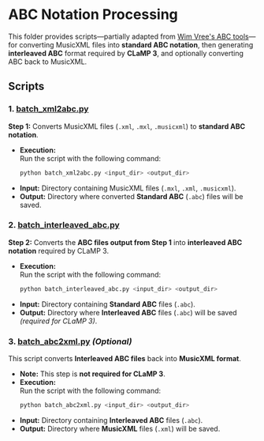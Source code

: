 # **ABC Notation Processing**  
This folder provides scripts—partially adapted from [Wim Vree's ABC tools](https://wim.vree.org/svgParse/index.html)—for converting MusicXML files into **standard ABC notation**, then generating **interleaved ABC** format required by **CLaMP 3**, and optionally converting ABC back to MusicXML.

## **Scripts**

### **1. [batch_xml2abc.py](https://github.com/sanderwood/clamp3/blob/main/preprocessing/abc/batch_xml2abc.py)**  
**Step 1:** Converts MusicXML files (`.xml`, `.mxl`, `.musicxml`) to **standard ABC notation**.  
- **Execution:**  
  Run the script with the following command:  
  ```bash
  python batch_xml2abc.py <input_dir> <output_dir>
  ```
- **Input:** Directory containing MusicXML files (`.mxl`, `.xml`, `.musicxml`).  
- **Output:** Directory where converted **Standard ABC** (`.abc`) files will be saved.  

### **2. [batch_interleaved_abc.py](https://github.com/sanderwood/clamp3/blob/main/preprocessing/abc/batch_interleaved_abc.py)**  
**Step 2:** Converts the **ABC files output from Step 1** into **interleaved ABC notation** required by CLaMP 3.  
- **Execution:**  
  Run the script with the following command:  
  ```bash
  python batch_interleaved_abc.py <input_dir> <output_dir>
  ```
- **Input:** Directory containing **Standard ABC** files (`.abc`).  
- **Output:** Directory where **Interleaved ABC** files (`.abc`) will be saved *(required for CLaMP 3)*.  

### **3. [batch_abc2xml.py](https://github.com/sanderwood/clamp3/blob/main/preprocessing/abc/batch_abc2xml.py)** *(Optional)*  
This script converts **Interleaved ABC files** back into **MusicXML format**.  
- **Note:** This step is **not required for CLaMP 3**.  
- **Execution:**  
  Run the script with the following command:  
  ```bash
  python batch_abc2xml.py <input_dir> <output_dir>
  ```
- **Input:** Directory containing **Interleaved ABC** files (`.abc`).  
- **Output:** Directory where **MusicXML** files (`.xml`) will be saved.  